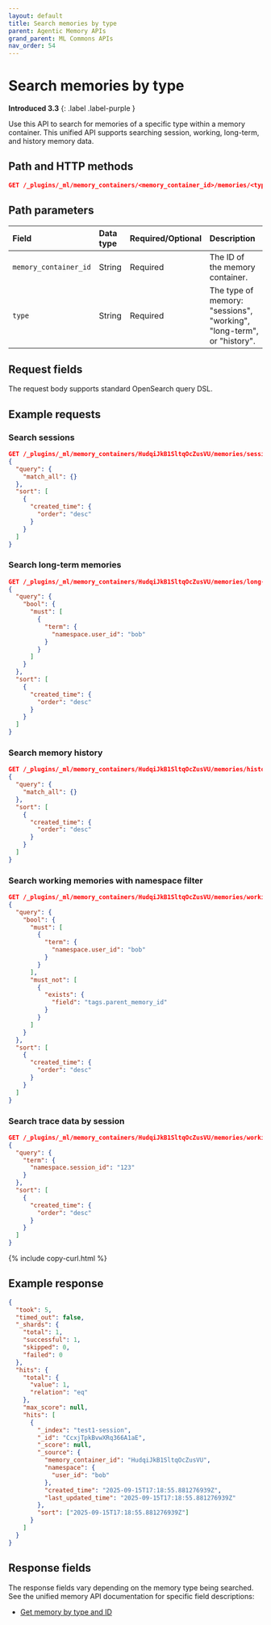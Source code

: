 ```yaml
---
layout: default
title: Search memories by type
parent: Agentic Memory APIs
grand_parent: ML Commons APIs
nav_order: 54
---
```


# Search memories by type
**Introduced 3.3**
{: .label .label-purple }

Use this API to search for memories of a specific type within a memory container. This unified API supports searching session, working, long-term, and history memory data.

## Path and HTTP methods

```json
GET /_plugins/_ml/memory_containers/<memory_container_id>/memories/<type>/_search
```

## Path parameters

| Field                 | Data type | Required/Optional | Description |
|:----------------------| :--- | :--- | :--- |
| `memory_container_id` | String | Required | The ID of the memory container. |
| `type`                | String | Required | The type of memory: "sessions", "working", "long-term", or "history". |

## Request fields

The request body supports standard OpenSearch query DSL. 

## Example requests

### Search sessions

```json
GET /_plugins/_ml/memory_containers/HudqiJkB1SltqOcZusVU/memories/sessions/_search
{
  "query": {
    "match_all": {}
  },
  "sort": [
    {
      "created_time": {
        "order": "desc"
      }
    }
  ]
}
```

### Search long-term memories

```json
GET /_plugins/_ml/memory_containers/HudqiJkB1SltqOcZusVU/memories/long-term/_search
{
  "query": {
    "bool": {
      "must": [
        {
          "term": {
            "namespace.user_id": "bob"
          }
        }
      ]
    }
  },
  "sort": [
    {
      "created_time": {
        "order": "desc"
      }
    }
  ]
}
```

### Search memory history

```json
GET /_plugins/_ml/memory_containers/HudqiJkB1SltqOcZusVU/memories/history/_search
{
  "query": {
    "match_all": {}
  },
  "sort": [
    {
      "created_time": {
        "order": "desc"
      }
    }
  ]
}
```

### Search working memories with namespace filter

```json
GET /_plugins/_ml/memory_containers/HudqiJkB1SltqOcZusVU/memories/working/_search
{
  "query": {
    "bool": {
      "must": [
        {
          "term": {
            "namespace.user_id": "bob"
          }
        }
      ],
      "must_not": [
        {
          "exists": {
            "field": "tags.parent_memory_id"
          }
        }
      ]
    }
  },
  "sort": [
    {
      "created_time": {
        "order": "desc"
      }
    }
  ]
}
```

### Search trace data by session

```json
GET /_plugins/_ml/memory_containers/HudqiJkB1SltqOcZusVU/memories/working/_search
{
  "query": {
    "term": {
      "namespace.session_id": "123"
    }
  },
  "sort": [
    {
      "created_time": {
        "order": "desc"
      }
    }
  ]
}
```
{% include copy-curl.html %}

## Example response

```json
{
  "took": 5,
  "timed_out": false,
  "_shards": {
    "total": 1,
    "successful": 1,
    "skipped": 0,
    "failed": 0
  },
  "hits": {
    "total": {
      "value": 1,
      "relation": "eq"
    },
    "max_score": null,
    "hits": [
      {
        "_index": "test1-session",
        "_id": "CcxjTpkBvwXRq366A1aE",
        "_score": null,
        "_source": {
          "memory_container_id": "HudqiJkB1SltqOcZusVU",
          "namespace": {
            "user_id": "bob"
          },
          "created_time": "2025-09-15T17:18:55.881276939Z",
          "last_updated_time": "2025-09-15T17:18:55.881276939Z"
        },
        "sort": ["2025-09-15T17:18:55.881276939Z"]
      }
    ]
  }
}
```

## Response fields

The response fields vary depending on the memory type being searched. See the unified memory API documentation for specific field descriptions:

- [Get memory by type and ID]({{site.url}}{{site.baseurl}}/ml-commons-plugin/api/agentic-memory-apis/get-memory-by-type/)
